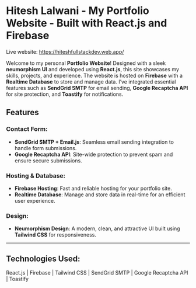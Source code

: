 # Hitesh Lalwani - My Portfolio Website - Built with React.js and Firebase
Live website: https://hiteshfullstackdev.web.app/

Welcome to my personal **Portfolio Website**! Designed with a sleek **neumorphism UI** and developed using **React.js**, this site showcases my skills, projects, and experience. The website is hosted on **Firebase** with a **Realtime Database** to store and manage data. I’ve integrated essential features such as **SendGrid SMTP** for email sending, **Google Recaptcha API** for site protection, and **Toastify** for notifications.

## Features

### Contact Form:
- **SendGrid SMTP + Email.js**: Seamless email sending integration to handle form submissions.
- **Google Recaptcha API**: Site-wide protection to prevent spam and ensure secure submissions.

### Hosting & Database:
- **Firebase Hosting**: Fast and reliable hosting for your portfolio site.
- **Realtime Database**: Manage and store data in real-time for an efficient user experience.

### Design:
- **Neumorphism Design**: A modern, clean, and attractive UI built using **Tailwind CSS** for responsiveness.

---

## Technologies Used:
React.js | Firebase | Tailwind CSS | SendGrid SMTP | Google Recaptcha API | Toastify
